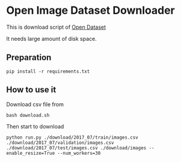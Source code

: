 # Open Image Dataset Downloader

This is download script of [Open Dataset](https://github.com/openimages/dataset)

It needs large amount of disk space.

## Preparation

```
pip install -r requirements.txt
```

## How to use it

Download csv file from

```
bash download.sh
```

Then start to download

```
python run.py ./download/2017_07/train/images.csv ./download/2017_07/validation/images.csv ./download/2017_07/test/images.csv ./download/images --enable_resize=True --num_workers=30
```
